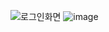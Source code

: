 ![로그인화면](https://github.com/hyunsu3408/PhoneBookWepApp/assets/134042361/90c1a27f-56c0-4444-88ff-5fdf1401ea05)
![image](https://github.com/hyunsu3408/PhoneBookWepApp/assets/134042361/4c3cf98c-35c8-4bed-b445-4e1c61cf3f60)

